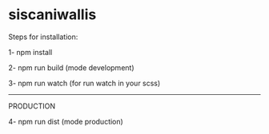 # siscaniwallis

Steps for installation:

1- npm install

2- npm run build (mode development)

3- npm run watch (for run watch in your scss)

------
PRODUCTION

4- npm run dist (mode production)
